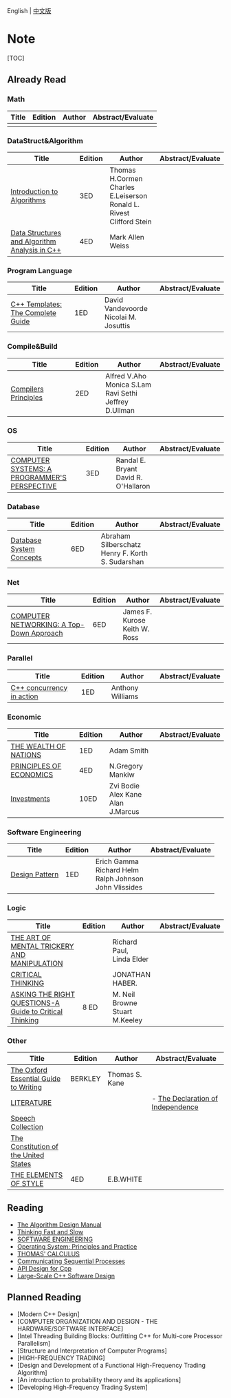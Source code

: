 English | [中文版](README_zh.md)

# Note

[TOC]



## Already Read

### Math

| Title | Edition | Author | Abstract/Evaluate |
| ----- | ------- | ------ | ----------------- |
|       |         |        |                   |

### DataStruct&Algorithm

| Title                                                        | Edition | Author                                                       | Abstract/Evaluate |
| ------------------------------------------------------------ | ------- | ------------------------------------------------------------ | ----------------- |
| [Introduction to Algorithms](INTRODUCTION_TO_ALGORITHMS/README.md) | 3ED     | Thomas H.Cormen<br>Charles E.Leiserson<br>Ronald L. Rivest<br>Clifford Stein |                   |
| [Data Structures and Algorithm Analysis in C++](DATA_STRUCTURES_AND_ALGORITHM_ANALYSIS_IN_CPP/README.md) | 4ED     | Mark Allen Weiss                                             |                   |

### Program Language

| Title                                                        | Edition | Author                                   | Abstract/Evaluate |
| ------------------------------------------------------------ | ------- | ---------------------------------------- | ----------------- |
| [C++ Templates: The Complete Guide](CPP_TEMPLATES/README.md) | 1ED     | David Vandevoorde<br>Nicolai M. Josuttis |                   |

### Compile&Build

| Title                                                        | Edition | Author                                                       | Abstract/Evaluate |
| ------------------------------------------------------------ | ------- | ------------------------------------------------------------ | ----------------- |
| [Compilers Principles](COMPILERS_PRINCIPLES_TECHNIQUES_TOOLS/README.md) | 2ED     | Alfred V.Aho<br>Monica S.Lam<br>Ravi Sethi<br>Jeffrey D.Ullman |                   |

### OS

| Title                                                        | Edition | Author                                  | Abstract/Evaluate |
| ------------------------------------------------------------ | ------- | --------------------------------------- | ----------------- |
| [COMPUTER SYSTEMS: A PROGRAMMER'S PERSPECTIVE](CSAPP/README.md) | 3ED     | Randal E. Bryant<br>David R. O'Hallaron |                   |

### Database

| Title                                                        | Edition | Author                                                 | Abstract/Evaluate |
| ------------------------------------------------------------ | ------- | ------------------------------------------------------ | ----------------- |
| [Database System Concepts](DATABASE_SYSTEM_CONCEPTS/README.md) | 6ED     | Abraham Silberschatz<br>Henry F. Korth<br>S. Sudarshan |                   |

### Net

| Title                                                        | Edition | Author                           | Abstract/Evaluate |
| ------------------------------------------------------------ | ------- | -------------------------------- | ----------------- |
| [COMPUTER NETWORKING: A Top-Down Approach](COMPUTER_NETWORKING_A_TOP_DOWN_APPROACH/README.md) | 6ED     | James F. Kurose<br>Keith W. Ross |                   |

### Parallel

| Title                                                        | Edition | Author           | Abstract/Evaluate |
| ------------------------------------------------------------ | ------- | ---------------- | ----------------- |
| [C++ concurrency in action](CPP_CONCURRENCY_IN_ACTION/README.md) | 1ED     | Anthony Williams |                   |

### Economic

| Title                                   | Edition | Author  | Abstract/Evaluate              |
| ----------------------------------------- | ---- | --------- | ---------------------------------- |
| [THE WEALTH OF NATIONS](THE_WEALTH_OF_NATIONS/README.md) | 1ED     | Adam Smith |                   |
| [PRINCIPLES OF ECONOMICS](PRINCIPLES_OF_ECONOMICS/README.md) | 4ED | N.Gregory Mankiw | |
| [Investments](INVESTMENTS/README.md) | 10ED | Zvi Bodie<br>Alex Kane<br>Alan J.Marcus | |

### Software Engineering

| Title                                      | Edition | Author                                                       | Abstract/Evaluate |
| ------------------------------------------ | ------- | ------------------------------------------------------------ | ----------------- |
| [Design Pattern](DESIGN_PATTERN/README.md) | 1ED     | Erich Gamma<br>Richard Helm<br>Ralph Johnson<br>John Vlissides |                   |

### Logic

| Title                                                        | Edition | Author                            | Abstract/Evaluate |
| ------------------------------------------------------------ | ------- | --------------------------------- | ----------------- |
| [THE ART OF MENTAL TRICKERY AND MANIPULATION](THE_ART_OF_MENTAL_TRICKEY_AND_MANIPULATION/README.md) |         | Richard Paul,<br>Linda Elder      |                   |
| [CRITICAL THINKING](CRITICAL_THINKING/README.md)             |         | JONATHAN HABER.                   |                   |
| [ASKING THE RIGHT QUESTIONS-A Guide to Critical Thinking](ASKING_THE_RIGHT_QUESTIONS/README.md) | 8 ED    | M. Neil Browne<br>Stuart M.Keeley |                   |

### Other

| Title                                                        | Edition | Author         | Abstract/Evaluate                                            |
| ------------------------------------------------------------ | ------- | -------------- | ------------------------------------------------------------ |
| [The Oxford Essential Guide to Writing](THE_OXFORD_ESSENTIAL_GUIDE_TO_WRITING/README.md) | BERKLEY | Thomas S. Kane |                                                              |
| [LITERATURE](LITERATURE/README.md)                           |         |                | - [The Declaration of Independence](LITERATURE/the_declaration_of_independence.md) |
| [Speech Collection](SPEECH_COLLECTION/README.md)             |         |                |                                                              |
| [The Constitution of the United States](THE_CONSTITUTION_OF_THE_UNITED_STATES/the_constitution_of_the_united_states.txt) |         |                |                                                              |
| [THE ELEMENTS OF STYLE](THE_ELEMENTS_OF_STYLE/README.md)     | 4ED     | E.B.WHITE      |                                                              |



## Reading

- [The Algorithm Design Manual](THE_ALGORITHM_DESIGN_MANUAL/README.md)
- [Thinking Fast and Slow](THINKING_FAST_AND_SLOW/README.md)
- [SOFTWARE ENGINEERING](SOFTWARE_ENGINEERING/README.md)
- [Operating System: Principles and Practice](OPERATING_SYSTEMS_PRINCIPLES_AND_PRACTICE/README.md)
- [THOMAS' CALCULUS](THOMAS_CALCULUS/README.md)
- [Communicating Sequential Processes](COMMUNICATING_SEQUENTIAL_PROCESSES/README.md)
- [API Design for Cpp](API_DESIGN_FOR_CPP/README.md)
- [Large-Scale C++ Software Design](LARGE_SCALE_CPP_SOFTWARE_DESIGN/README.md)



## Planned Reading

- [Modern C++ Design]
- [COMPUTER ORGANIZATION AND DESIGN - THE HARDWARE/SOFTWARE INTERFACE]
- [Intel Threading Building Blocks: Outfitting C++ for Multi-core Processor Parallelism]
- [Structure and Interpretation of Computer Programs]
- [HIGH-FREQUENCY TRADING]
- [Design and Development of a Functional High-Frequency Trading Algorithm]
- [An introduction to probability theory and its applications]
- [Developing High-Frequency Trading System]
